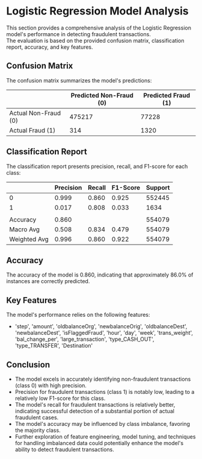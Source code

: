# Logistic Regression Model Analysis

This section provides a comprehensive analysis of the Logistic Regression model's performance in detecting fraudulent transactions.  
The evaluation is based on the provided confusion matrix, classification report, accuracy, and key features.

## Confusion Matrix

The confusion matrix summarizes the model's predictions:

|               | Predicted Non-Fraud (0) | Predicted Fraud (1) |
|---------------|------------------------|---------------------|
| Actual Non-Fraud (0) | 475217                 | 77228                 |
| Actual Fraud (1)     | 314                  | 1320                |

## Classification Report

The classification report presents precision, recall, and F1-score for each class:

|     | Precision | Recall | F1-Score | Support |
|-----|-----------|--------|----------|---------|
| 0   | 0.999     | 0.860  | 0.925    | 552445  |
| 1   | 0.017     | 0.808  | 0.033    | 1634    |
|     |           |        |          |         |
| Accuracy | 0.860     |        |          | 554079  |
| Macro Avg| 0.508     | 0.834  | 0.479    | 554079  |
| Weighted Avg| 0.996  | 0.860  | 0.922    | 554079  |

## Accuracy

The accuracy of the model is 0.860, indicating that approximately 86.0% of instances are correctly predicted.  

## Key Features

The model's performance relies on the following features:

- 'step', 'amount', 'oldbalanceOrg', 'newbalanceOrig', 'oldbalanceDest', 'newbalanceDest', 'isFlaggedFraud', 'hour', 'day', 'week', 'trans_weight', 'bal_change_per', 'large_transaction', 'type_CASH_OUT', 'type_TRANSFER', 'Destination'

## Conclusion

- The model excels in accurately identifying non-fraudulent transactions (class 0) with high precision.  
- Precision for fraudulent transactions (class 1) is notably low, leading to a relatively low F1-score for this class.  
- The model's recall for fraudulent transactions is relatively better, indicating successful detection of a substantial portion of actual fraudulent cases.  
- The model's accuracy may be influenced by class imbalance, favoring the majority class.    
- Further exploration of feature engineering, model tuning, and techniques for handling imbalanced data could potentially enhance the model's ability to detect fraudulent transactions.  
